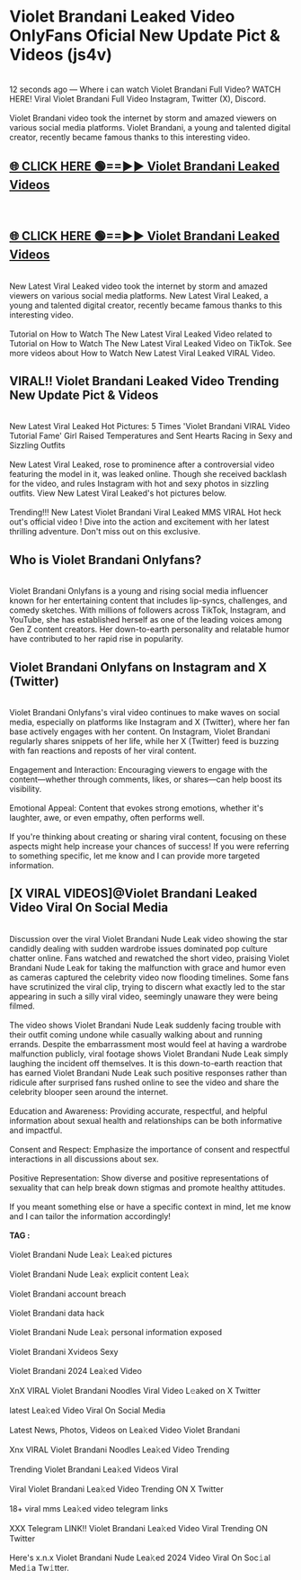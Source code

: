 # Violet Brandani Leaked Video OnlyFans Oficial New Update Pict & Videos (js4v)
<br>
12 seconds ago — Where i can watch Violet Brandani Full Video? WATCH HERE! Viral Violet Brandani Full Video Instagram, Twitter (X), Discord.
<br><br>
Violet Brandani video took the internet by storm and amazed viewers on various social media platforms. Violet Brandani, a young and talented digital creator, recently became famous thanks to this interesting video.
<br>
<h2><a href="https://play.trustnlinepharmacy.us?title=Violet_Brandani">🌐 CLICK HERE 🟢==►► Violet Brandani Leaked Videos</a></h2>
<br>
<h2><a href="https://play.trustnlinepharmacy.us?title=Violet_Brandani">🌐 CLICK HERE 🟢==►► Violet Brandani Leaked Videos</a></h2>
<br>
New Latest Viral Leaked video took the internet by storm and amazed viewers on various social media platforms. New Latest Viral Leaked, a young and talented digital creator, recently became famous thanks to this interesting video.
<br><br>
Tutorial on How to Watch The New Latest Viral Leaked Video related to Tutorial on How to Watch The New Latest Viral Leaked Video on TikTok. See more videos about How to Watch New Latest Viral Leaked VIRAL Video.
<br>
<h2>VIRAL!! Violet Brandani Leaked Video Trending New Update Pict & Videos</h2>
<br>
New Latest Viral Leaked Hot Pictures: 5 Times 'Violet Brandani VIRAL Video Tutorial Fame' Girl Raised Temperatures and Sent Hearts Racing in Sexy and Sizzling Outfits
<br><br>
New Latest Viral Leaked, rose to prominence after a controversial video featuring the model in it, was leaked online. Though she received backlash for the video, and rules Instagram with hot and sexy photos in sizzling outfits. View New Latest Viral Leaked's hot pictures below.
<br><br>
Trending!!! New Latest Violet Brandani Viral Leaked MMS VIRAL Hot heck out's official video ! Dive into the action and excitement with her latest thrilling adventure. Don't miss out on this exclusive.
<br>
<h2>Who is Violet Brandani Onlyfans?</h2>
<br>
Violet Brandani Onlyfans is a young and rising social media influencer known for her entertaining content that includes lip-syncs, challenges, and comedy sketches. With millions of followers across TikTok, Instagram, and YouTube, she has established herself as one of the leading voices among Gen Z content creators. Her down-to-earth personality and relatable humor have contributed to her rapid rise in popularity.
<br>
<h2>Violet Brandani Onlyfans on Instagram and X (Twitter)</h2>
<br>
Violet Brandani Onlyfans's viral video continues to make waves on social media, especially on platforms like Instagram and X (Twitter), where her fan base actively engages with her content. On Instagram, Violet Brandani regularly shares snippets of her life, while her X (Twitter) feed is buzzing with fan reactions and reposts of her viral content.
<br><br>
Engagement and Interaction: Encouraging viewers to engage with the content—whether through comments, likes, or shares—can help boost its visibility.
<br><br>
Emotional Appeal: Content that evokes strong emotions, whether it's laughter, awe, or even empathy, often performs well.
<br><br>
If you're thinking about creating or sharing viral content, focusing on these aspects might help increase your chances of success! If you were referring to something specific, let me know and I can provide more targeted information.
<br>
<h2>[X VIRAL VIDEOS]@Violet Brandani Leaked Video Viral On Social Media</h2>
<br>
Discussion over the viral Violet Brandani Nude Leak video showing the star candidly dealing with sudden wardrobe issues dominated pop culture chatter online. Fans watched and rewatched the short video, praising Violet Brandani Nude Leak for taking the malfunction with grace and humor even as cameras captured the celebrity video now flooding timelines. Some fans have scrutinized the viral clip, trying to discern what exactly led to the star appearing in such a silly viral video, seemingly unaware they were being filmed.
<br><br>
The video shows Violet Brandani Nude Leak suddenly facing trouble with their outfit coming undone while casually walking about and running errands. Despite the embarrassment most would feel at having a wardrobe malfunction publicly, viral footage shows Violet Brandani Nude Leak simply laughing the incident off themselves. It is this down-to-earth reaction that has earned Violet Brandani Nude Leak such positive responses rather than ridicule after surprised fans rushed online to see the video and share the celebrity blooper seen around the internet.
<br><br>
Education and Awareness: Providing accurate, respectful, and helpful information about sexual health and relationships can be both informative and impactful.
<br><br>
Consent and Respect: Emphasize the importance of consent and respectful interactions in all discussions about sex.
<br><br>
Positive Representation: Show diverse and positive representations of sexuality that can help break down stigmas and promote healthy attitudes.
<br><br>
If you meant something else or have a specific context in mind, let me know and I can tailor the information accordingly!
<br><br>
<strong>TAG :</strong>
<br><br>
Violet Brandani Nude Lea𝚔 Lea𝚔ed pictures
<br><br>
Violet Brandani Nude Lea𝚔 explicit content Lea𝚔
<br><br>
Violet Brandani account breach
<br><br>
Violet Brandani data hack
<br><br>
Violet Brandani Nude Lea𝚔 personal information exposed
<br><br>
Violet Brandani Xvideos Sexy
<br><br>
Violet Brandani 2024 Lea𝚔ed Video
<br><br>
XnX VIRAL Violet Brandani Noodles Viral Video L𝚎aked on X Twitter
<br><br>
latest Lea𝚔ed Video Viral On Social Media
<br><br>
Latest News, Photos, Videos on Lea𝚔ed Video Violet Brandani
<br><br>
Xnx VIRAL Violet Brandani Noodles Lea𝚔ed Video Trending
<br><br>
Trending Violet Brandani Lea𝚔ed Videos Viral
<br><br>
Viral Violet Brandani Lea𝚔ed Video Trending ON X Twitter
<br><br>
18+ viral mms Lea𝚔ed video telegram links
<br><br>
XXX Telegram LINK!! Violet Brandani Lea𝚔ed Video Viral Trending ON Twitter
<br><br>
Here's x.n.x Violet Brandani Nude Lea𝚔ed 2024 Video Viral On Soc𝚒al Med𝚒a Tw𝚒tter.